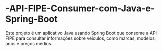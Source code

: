 # -API-FIPE-Consumer-com-Java-e-Spring-Boot
Este projeto é um aplicativo Java usando Spring Boot que consome a API FIPE para consultar informações sobre veículos, como marcas, modelos, anos e preços médios.
